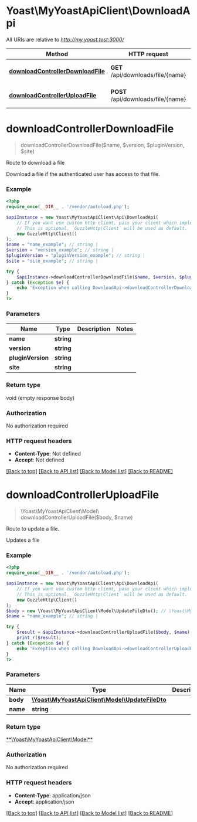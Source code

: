 # Yoast\MyYoastApiClient\DownloadApi

All URIs are relative to *http://my.yoast.test:3000/*

Method | HTTP request | Description
------------- | ------------- | -------------
[**downloadControllerDownloadFile**](DownloadApi.md#downloadcontrollerdownloadfile) | **GET** /api/downloads/file/{name} | Route to download a file
[**downloadControllerUploadFile**](DownloadApi.md#downloadcontrolleruploadfile) | **POST** /api/downloads/file/{name} | Route to update a file.

# **downloadControllerDownloadFile**
> downloadControllerDownloadFile($name, $version, $pluginVersion, $site)

Route to download a file

Download a file if the authenticated user has access to that file.

### Example
```php
<?php
require_once(__DIR__ . '/vendor/autoload.php');

$apiInstance = new Yoast\MyYoastApiClient\Api\DownloadApi(
    // If you want use custom http client, pass your client which implements `GuzzleHttp\ClientInterface`.
    // This is optional, `GuzzleHttp\Client` will be used as default.
    new GuzzleHttp\Client()
);
$name = "name_example"; // string | 
$version = "version_example"; // string | 
$pluginVersion = "pluginVersion_example"; // string | 
$site = "site_example"; // string | 

try {
    $apiInstance->downloadControllerDownloadFile($name, $version, $pluginVersion, $site);
} catch (Exception $e) {
    echo 'Exception when calling DownloadApi->downloadControllerDownloadFile: ', $e->getMessage(), PHP_EOL;
}
?>
```

### Parameters

Name | Type | Description  | Notes
------------- | ------------- | ------------- | -------------
 **name** | **string**|  |
 **version** | **string**|  |
 **pluginVersion** | **string**|  |
 **site** | **string**|  |

### Return type

void (empty response body)

### Authorization

No authorization required

### HTTP request headers

 - **Content-Type**: Not defined
 - **Accept**: Not defined

[[Back to top]](#) [[Back to API list]](../../README.md#documentation-for-api-endpoints) [[Back to Model list]](../../README.md#documentation-for-models) [[Back to README]](../../README.md)

# **downloadControllerUploadFile**
> \Yoast\MyYoastApiClient\Model\ downloadControllerUploadFile($body, $name)

Route to update a file.

Updates a file

### Example
```php
<?php
require_once(__DIR__ . '/vendor/autoload.php');

$apiInstance = new Yoast\MyYoastApiClient\Api\DownloadApi(
    // If you want use custom http client, pass your client which implements `GuzzleHttp\ClientInterface`.
    // This is optional, `GuzzleHttp\Client` will be used as default.
    new GuzzleHttp\Client()
);
$body = new \Yoast\MyYoastApiClient\Model\UpdateFileDto(); // \Yoast\MyYoastApiClient\Model\UpdateFileDto | 
$name = "name_example"; // string | 

try {
    $result = $apiInstance->downloadControllerUploadFile($body, $name);
    print_r($result);
} catch (Exception $e) {
    echo 'Exception when calling DownloadApi->downloadControllerUploadFile: ', $e->getMessage(), PHP_EOL;
}
?>
```

### Parameters

Name | Type | Description  | Notes
------------- | ------------- | ------------- | -------------
 **body** | [**\Yoast\MyYoastApiClient\Model\UpdateFileDto**](../Model/UpdateFileDto.md)|  |
 **name** | **string**|  |

### Return type

[**\Yoast\MyYoastApiClient\Model\**](../Model/.md)

### Authorization

No authorization required

### HTTP request headers

 - **Content-Type**: application/json
 - **Accept**: application/json

[[Back to top]](#) [[Back to API list]](../../README.md#documentation-for-api-endpoints) [[Back to Model list]](../../README.md#documentation-for-models) [[Back to README]](../../README.md)

